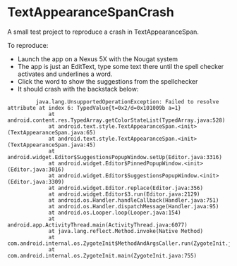 # TextAppearanceSpanCrash

A small test project to reproduce a crash in TextAppearanceSpan.

To reproduce:

* Launch the app on a Nexus 5X with the Nougat system
* The app is just an EditText, type some text there until the spell checker activates and underlines a word.
* Click the word to show the suggestions from the spellchecker
* It should crash with the backstack below:

```
         java.lang.UnsupportedOperationException: Failed to resolve attribute at index 6: TypedValue{t=0x2/d=0x101009b a=1}
             at android.content.res.TypedArray.getColorStateList(TypedArray.java:528)
             at android.text.style.TextAppearanceSpan.<init>(TextAppearanceSpan.java:65)
             at android.text.style.TextAppearanceSpan.<init>(TextAppearanceSpan.java:45)
             at android.widget.Editor$SuggestionsPopupWindow.setUp(Editor.java:3316)
             at android.widget.Editor$PinnedPopupWindow.<init>(Editor.java:3016)
             at android.widget.Editor$SuggestionsPopupWindow.<init>(Editor.java:3309)
             at android.widget.Editor.replace(Editor.java:356)
             at android.widget.Editor$3.run(Editor.java:2129)
             at android.os.Handler.handleCallback(Handler.java:751)
             at android.os.Handler.dispatchMessage(Handler.java:95)
             at android.os.Looper.loop(Looper.java:154)
             at android.app.ActivityThread.main(ActivityThread.java:6077)
             at java.lang.reflect.Method.invoke(Native Method)
             at com.android.internal.os.ZygoteInit$MethodAndArgsCaller.run(ZygoteInit.java:865)
             at com.android.internal.os.ZygoteInit.main(ZygoteInit.java:755)
```
